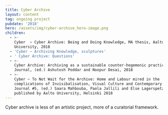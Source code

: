 ```yaml
---
title: Cyber Archive
layout: content
tag: ongoing project
pubdate: '2018'
hero: /assets/img/cyber-archive_hero-image.png
children:
  - >-
    Cyber  ~ Cyber Archive: Being and Doing Knowledge, MA thesis, Aalto
    University, 2018
  - 'Cyber ~ Archiving Knowledge, sculptures'
  - ' Cyber Archive: Questions'
  - >-
    Cyber Archive: Archiving as a sustainable counter-hegemonic practice, Hakara
    Journal, (ed.) Ashutosh Poddar and Noopur Desai, 2018
  - >-
    Cyber ~ To Not Wait for the Archive: Home and Labour mired in the
    complications of Invisibalisation, Visual Culture and Contemporary Art
    Journal #5, (ed.) Saara Mahbouba, Paola Jallili and Else Lagerspetz,
    published by Aalto University, Helsinki 2018
---
```

Cyber archive is less of an artistic project, more of a curatorial framework.
